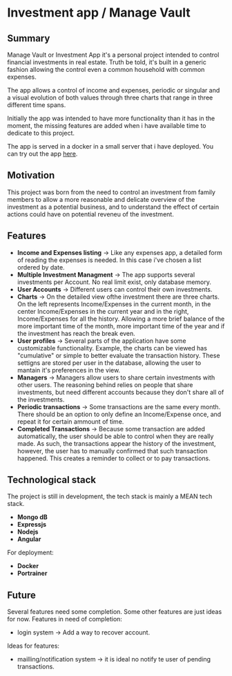 # Investment app / Manage Vault

## Summary
Manage Vault or Investment App it's a personal project intended to control financial investments in real estate. Truth be told, it's built in a generic fashion allowing the control even a common household with common expenses.

The app allows a control of income and expenses, periodic or singular and a visual evolution of both values through three charts that range in three different time spans.

Initially the app was intended to have more functionality than it has in the moment, the missing features are added when i have available time to dedicate to this project.

The app is served in a docker in a small server that i have deployed.
You can try out the app [here](http://94.62.211.190:8082/).

## Motivation
This project was born from the need to control an investment from family members to allow a more reasonable and delicate overview of the investment as a potential business, and to understand the effect of certain actions could have on potential reveneu of the investment.

## Features
* **Income and Expenses listing** -> Like any expenses app, a detailed form of reading the expenses is needed. In this case i've chosen a list ordered by date.
* **Multiple Investment Managment** -> The app supports several investments per Account. No real limit exist, only database memory.
* **User Accounts** -> Different users can control their own investments.
* **Charts** -> On the detailed view ofthe investment there are three charts. On the left represents Income/Expenses in the current month, in the center Income/Expenses in the current year and in the right, Income/Expenses for all the history. Allowing a more brief balance of the more important time of the month, more important time of the year and if the investment has reach the break even.
* **User profiles** -> Several parts of the application have some customizable functionality. Example, the charts can be viewed has "cumulative" or simple to better evaluate the transaction history. These settigns are stored per user in the database, allowing the user to mantain it's preferences in the view.
* **Managers** -> Managers allow users to share certain investments with other users. The reasoning behind relies on people that share investments, but need different accounts because they don't share all of the investments.
* **Periodic transactions** -> Some transactions are the same every month. There should be an option to only define an Income/Expense once, and repeat it for certain ammount of time.
* **Completed Transactions** -> Because some transaction are added automatically, the user should be able to control when they are really made. As such, the transactions appear the history of the investment, however, the user has to manually confirmed that such transaction happened. This creates a reminder to collect or to pay transactions.

## Technological stack
The project is still in development, the tech stack is mainly a MEAN tech stack.
* **Mongo dB**
* **Expressjs**
* **Nodejs**
* **Angular**

For deployment:
* **Docker**
* **Portrainer**

## Future
Several features need some completion. Some other features are just ideas for now.
Features in need of completion:
* login system -> Add a way to recover account.

Ideas for features:
* mailling/notification system -> it is ideal no notify te user of pending transactions.
